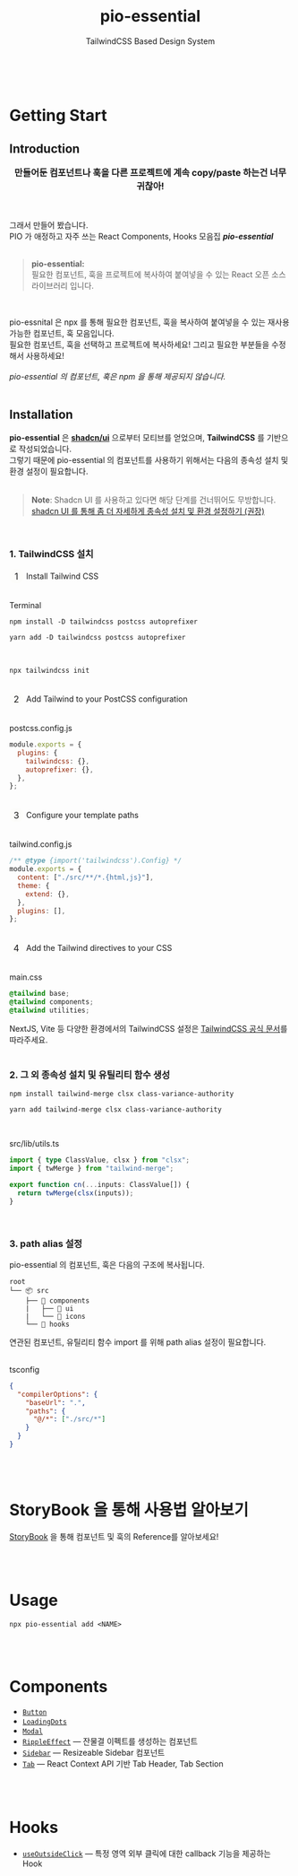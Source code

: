 <div align="center">
  <h1>
    <br/>
    <br/>
    <br />
      pio-essential
  </h1>
  <span>
     TailwindCSS Based Design System
    <br />
    <br />
    <br />
  </span>
  <br />
  <br />
</div>

# Getting Start

## Introduction

<div align="center">
  <strong style="font-size: 16px;">
    만들어둔 컴포넌트나 훅을 다른 프로젝트에 계속 copy/paste 하는건 너무 귀찮아!
  </strong>
  <br />
  <br />
  <br />
</div>

그래서 만들어 봤습니다. <br/>
PIO 가 애정하고 자주 쓰는 React Components, Hooks 모음집 _**pio-essential**_
<br />
<br />

> **pio-essential:** <br/>
> 필요한 컴포넌트, 훅을 프로젝트에 복사하여 붙여넣을 수 있는 React 오픈 소스 라이브러리 입니다.

<br />

pio-essnital 은 npx 를 통해 필요한 컴포넌트, 훅을 복사하여 붙여넣을 수 있는 재사용 가능한 컴포넌트, 훅 모음입니다. <br />
필요한 컴포넌트, 훅을 선택하고 프로젝트에 복사하세요! 그리고 필요한 부분들을 수정해서 사용하세요! <br />
<br />
_pio-essential 의 컴포넌트, 훅은 npm 을 통해 제공되지 않습니다._ <br />
<br />

## Installation

**pio-essential** 은 [**shadcn/ui**](https://ui.shadcn.com/docs/installation) 으로부터 모티브를 얻었으며, **TailwindCSS** 를 기반으로 작성되었습니다. <br />
그렇기 때문에 pio-essential 의 컴포넌트를 사용하기 위해서는 다음의 종속성 설치 및 환경 설정이 필요합니다. <br />
<br />

> **Note**: Shadcn UI 를 사용하고 있다면 해당 단계를 건너뛰어도 무방합니다. <br /> [shadcn UI 를 통해 좀 더 자세하게 종속성 설치 및 환경 설정하기 (권장)](https://ui.shadcn.com/docs/installation/vite)

<br />

### 1. TailwindCSS 설치

<div style="display: flex; align-items: center;">
  <div style="display:grid; place-items: center; width:25px; height:25px; background-color: #fbfbf030; font-size: 16px; border-radius: 10px; margin-right:5px;">1</div>
  <span>Install Tailwind CSS</span>
</div>
<br />

Terminal

```
npm install -D tailwindcss postcss autoprefixer
```

```
yarn add -D tailwindcss postcss autoprefixer
```

<br />

```
npx tailwindcss init
```

<br />

<div style="display: flex; align-items: center;">
  <div style="display:grid; place-items: center; width:25px; height:25px; background-color: #fbfbf030; font-size: 16px; border-radius: 10px; margin-right:5px;">2</div>
  <span>Add Tailwind to your PostCSS configuration</span>
</div>
<br />

postcss.config.js

```javascript
module.exports = {
  plugins: {
    tailwindcss: {},
    autoprefixer: {},
  },
};
```

<br />

<div style="display: flex; align-items: center;">
  <div style="display:grid; place-items: center; width:25px; height:25px; background-color: #fbfbf030; font-size: 16px; border-radius: 10px; margin-right:5px;">3</div>
  <span>Configure your template paths</span>
</div>
<br />

tailwind.config.js

```javascript
/** @type {import('tailwindcss').Config} */
module.exports = {
  content: ["./src/**/*.{html,js}"],
  theme: {
    extend: {},
  },
  plugins: [],
};
```

<br />

<div style="display: flex; align-items: center;">
  <div style="display:grid; place-items: center; width:25px; height:25px; background-color: #fbfbf030; font-size: 16px; border-radius: 10px; margin-right:5px;">4</div>
  <span>Add the Tailwind directives to your CSS</span>
</div>
<br />

main.css

```css
@tailwind base;
@tailwind components;
@tailwind utilities;
```

NextJS, Vite 등 다양한 환경에서의 TailwindCSS 설정은 [TailwindCSS 공식 문서](https://tailwindcss.com/docs/installation/framework-guides)를 따라주세요.
<br />
<br />

### 2. 그 외 종속성 설치 및 유틸리티 함수 생성

```
npm install tailwind-merge clsx class-variance-authority
```

```
yarn add tailwind-merge clsx class-variance-authority
```

<br />

src/lib/utils.ts

```ts
import { type ClassValue, clsx } from "clsx";
import { twMerge } from "tailwind-merge";

export function cn(...inputs: ClassValue[]) {
  return twMerge(clsx(inputs));
}
```

<br />

### 3. path alias 설정

pio-essential 의 컴포넌트, 훅은 다음의 구조에 복사됩니다.

```
root
└── 📦 src
    ├── 📂 components
    |   ├── 📂 ui
    |   └── 📂 icons
    └── 📂 hooks
```

연관된 컴포넌트, 유틸리티 함수 import 를 위해 path alias 설정이 필요합니다.
<br />
<br />

tsconfig

```json
{
  "compilerOptions": {
    "baseUrl": ".",
    "paths": {
      "@/*": ["./src/*"]
    }
  }
}
```

<br />
<br />

# StoryBook 을 통해 사용법 알아보기

[StoryBook](https://6758546295e48c1f5cb91421-zthmjnwxmn.chromatic.com/) 을 통해 컴포넌트 및 훅의 Reference를 알아보세요!

<br />
<br />

# Usage
```
npx pio-essential add <NAME>
```
<br />
<br />

# Components

- [`Button`](./docs/ReactComponents/Button.md)
- [`LoadingDots`](./docs/ReactComponents/LoadingDots.md)
- [`Modal`](./docs/ReactComponents//Modal.md)
- [`RippleEffect`](./docs/ReactComponents/RippleEffect.md) &mdash; 잔물결 이펙트를 생성하는 컴포넌트
- [`Sidebar`](./docs/ReactComponents//Sidebar.md) &mdash; Resizeable Sidebar 컴포넌트
- [`Tab`](./docs/ReactComponents/Tab.md) &mdash; React Context API 기반 Tab Header, Tab Section

<br />
<br />

# Hooks

- [`useOutsideClick`](./docs/Hooks/useOutsideClick.md) &mdash; 특정 영역 외부 클릭에 대한 callback 기능을 제공하는 Hook

<br />
